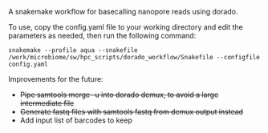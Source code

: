 A snakemake workflow for basecalling nanopore reads using dorado.

To use, copy the config.yaml file to your working directory and edit the parameters as needed, then run the following command:

```
snakemake --profile aqua --snakefile /work/microbiome/sw/hpc_scripts/dorado_workflow/Snakefile --configfile config.yaml
```

Improvements for the future:
* ~~Pipe samtools merge -u into dorado demux, to avoid a large intermediate file~~
* ~~Generate fastq files with samtools fastq from demux output instead~~
* Add input list of barcodes to keep
